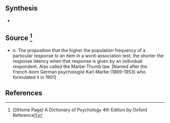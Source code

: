 ## Synthesis
- 
## Source [^1]
- $n$. The proposition that the higher the population frequency of a particular response to an item in a word-association test, the shorter the response latency when that response is given by an individual respondent. Also called the Marbe-Thumb law. \[Named after the French-born German psychologist Karl Marbe (1869-1953) who formulated it in 1901]
## References

[^1]: [[(Home Page) A Dictionary of Psychology 4th Edition by Oxford Reference]]